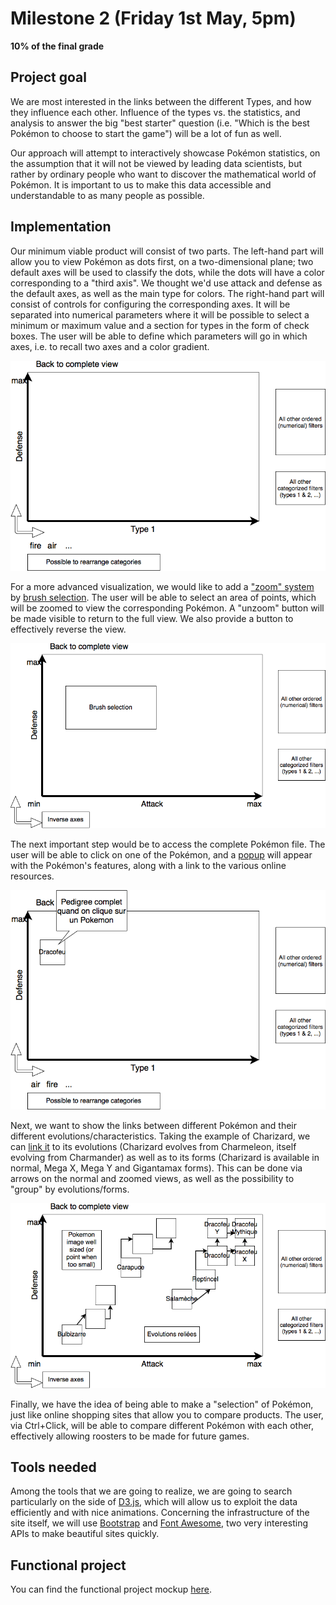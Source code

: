 # Milestone 2 (Friday 1st May, 5pm)
**10% of the final grade**

## Project goal
We are most interested in the links between the different Types, and how they influence each other. Influence of the types vs. the statistics, and analysis to answer the big "best starter" question (i.e. "Which is the best Pokémon to choose to start the game") will be a lot of fun as well.

Our approach will attempt to interactively showcase Pokémon statistics, on the assumption that it will not be viewed by leading data scientists, but rather by ordinary people who want to discover the mathematical world of Pokémon. It is important to us to make this data accessible and understandable to as many people as possible.

## Implementation
Our minimum viable product will consist of two parts. The left-hand part will allow you to view Pokémon as dots first, on a two-dimensional plane; two default axes will be used to classify the dots, while the dots will have a color corresponding to a "third axis". We thought we'd use attack and defense as the default axes, as well as the main type for colors. The right-hand part will consist of controls for configuring the corresponding axes. It will be separated into numerical parameters where it will be possible to select a minimum or maximum value and a section for types in the form of check boxes. The user will be able to define which parameters will go in which axes, i.e. to recall two axes and a color gradient.

![MVP will look like this](./img/2.3.png "MVP will look like this")

For a more advanced visualization, we would like to add a ["zoom" system](https://observablehq.com/@d3/smooth-zooming) by [brush selection](https://observablehq.com/@d3/brushable-scatterplot-matrix). The user will be able to select an area of points, which will be zoomed to view the corresponding Pokémon. A "unzoom" button will be made visible to return to the full view. We also provide a button to effectively reverse the view.

![MVP with brush selection](./img/2.1.png "MVP with brush selection")

The next important step would be to access the complete Pokémon file. The user will be able to click on one of the Pokémon, and a [popup](https://observablehq.com/@pbogden/openlayers-popup) will appear with the Pokémon's features, along with a link to the various online resources.

![Lil' Popup](./img/2.4.png "Lil' Popup")

Next, we want to show the links between different Pokémon and their different evolutions/characteristics. Taking the example of Charizard, we can [link it](https://observablehq.com/@chitacan/screen-picker-with-links) to its evolutions (Charizard evolves from Charmeleon, itself evolving from Charmander) as well as to its forms (Charizard is available in normal, Mega X, Mega Y and Gigantamax forms). This can be done via arrows on the normal and zoomed views, as well as the possibility to "group" by evolutions/forms.

![Complex links](./img/2.2.png "Complex links")

Finally, we have the idea of being able to make a "selection" of Pokémon, just like online shopping sites that allow you to compare products. The user, via Ctrl+Click, will be able to compare different Pokémon with each other, effectively allowing roosters to be made for future games.

## Tools needed
Among the tools that we are going to realize, we are going to search particularly on the side of [D3.js](https://d3js.org/), which will allow us to exploit the data efficiently and with nice animations. Concerning the infrastructure of the site itself, we will use [Bootstrap](https://getbootstrap.com/) and [Font Awesome](http://fontawesome.com/), two very interesting APIs to make beautiful sites quickly.

## Functional project
You can find the functional project mockup [here](./www/milestone-2/).